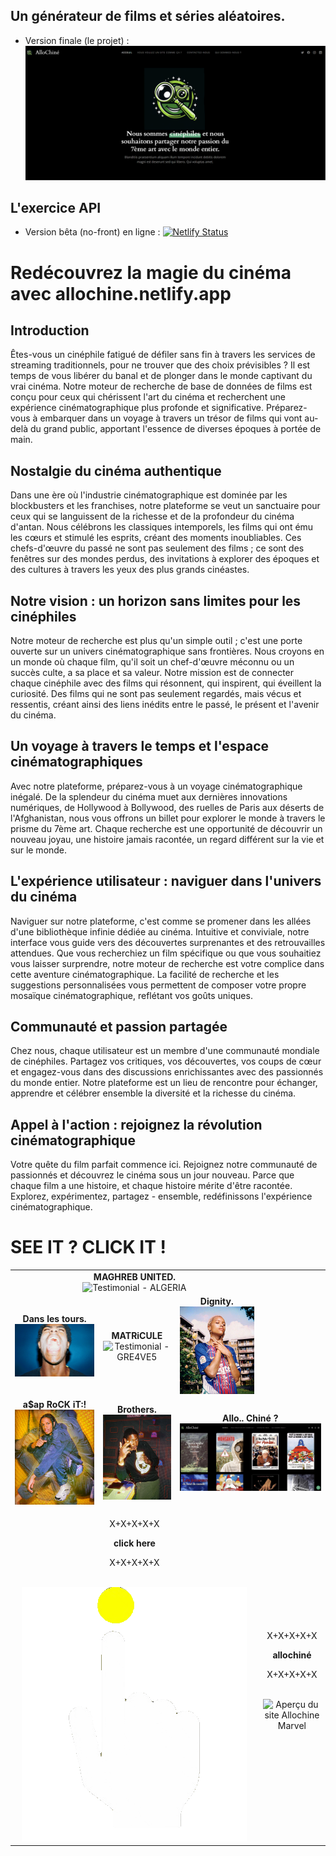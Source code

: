## Un générateur de films et séries aléatoires.

- Version finale (le projet) :
  ![Prototype](assets/img/preview.png)

## L'exercice API

- Version bêta (no-front) en ligne :
  [![Netlify Status](https://api.netlify.com/api/v1/badges/b358caaf-d0c9-454b-b4cb-b384fc4df799/deploy-status)](https://your-netlify-status-link.com)

# Redécouvrez la magie du cinéma avec allochine.netlify.app

## Introduction

Êtes-vous un cinéphile fatigué de défiler sans fin à travers les services de streaming traditionnels, pour ne trouver que des choix prévisibles ? Il est temps de vous libérer du banal et de plonger dans le monde captivant du vrai cinéma. Notre moteur de recherche de base de données de films est conçu pour ceux qui chérissent l'art du cinéma et recherchent une expérience cinématographique plus profonde et significative. Préparez-vous à embarquer dans un voyage à travers un trésor de films qui vont au-delà du grand public, apportant l'essence de diverses époques à portée de main.

## Nostalgie du cinéma authentique

Dans une ère où l'industrie cinématographique est dominée par les blockbusters et les franchises, notre plateforme se veut un sanctuaire pour ceux qui se languissent de la richesse et de la profondeur du cinéma d'antan. Nous célébrons les classiques intemporels, les films qui ont ému les cœurs et stimulé les esprits, créant des moments inoubliables. Ces chefs-d'œuvre du passé ne sont pas seulement des films ; ce sont des fenêtres sur des mondes perdus, des invitations à explorer des époques et des cultures à travers les yeux des plus grands cinéastes.

## Notre vision : un horizon sans limites pour les cinéphiles

Notre moteur de recherche est plus qu'un simple outil ; c'est une porte ouverte sur un univers cinématographique sans frontières. Nous croyons en un monde où chaque film, qu'il soit un chef-d'œuvre méconnu ou un succès culte, a sa place et sa valeur. Notre mission est de connecter chaque cinéphile avec des films qui résonnent, qui inspirent, qui éveillent la curiosité. Des films qui ne sont pas seulement regardés, mais vécus et ressentis, créant ainsi des liens inédits entre le passé, le présent et l'avenir du cinéma.

## Un voyage à travers le temps et l'espace cinématographiques

Avec notre plateforme, préparez-vous à un voyage cinématographique inégalé. De la splendeur du cinéma muet aux dernières innovations numériques, de Hollywood à Bollywood, des ruelles de Paris aux déserts de l'Afghanistan, nous vous offrons un billet pour explorer le monde à travers le prisme du 7ème art. Chaque recherche est une opportunité de découvrir un nouveau joyau, une histoire jamais racontée, un regard différent sur la vie et sur le monde.

## L'expérience utilisateur : naviguer dans l'univers du cinéma

Naviguer sur notre plateforme, c'est comme se promener dans les allées d'une bibliothèque infinie dédiée au cinéma. Intuitive et conviviale, notre interface vous guide vers des découvertes surprenantes et des retrouvailles attendues. Que vous recherchiez un film spécifique ou que vous souhaitiez vous laisser surprendre, notre moteur de recherche est votre complice dans cette aventure cinématographique. La facilité de recherche et les suggestions personnalisées vous permettent de composer votre propre mosaïque cinématographique, reflétant vos goûts uniques.

## Communauté et passion partagée

Chez nous, chaque utilisateur est un membre d'une communauté mondiale de cinéphiles. Partagez vos critiques, vos découvertes, vos coups de cœur et engagez-vous dans des discussions enrichissantes avec des passionnés du monde entier. Notre plateforme est un lieu de rencontre pour échanger, apprendre et célébrer ensemble la diversité et la richesse du cinéma.

## Appel à l'action : rejoignez la révolution cinématographique

Votre quête du film parfait commence ici. Rejoignez notre communauté de passionnés et découvrez le cinéma sous un jour nouveau. Parce que chaque film a une histoire, et chaque histoire mérite d'être racontée. Explorez, expérimentez, partagez - ensemble, redéfinissons l'expérience cinématographique.

# SEE IT ? CLICK IT !
<table>
  <tr>
    <td align="center" colspan="3">
      <b>MAGHREB UNITED.</b><br>
      <img src="assets/img/testimonials/ALGERIA.gif" alt="Testimonial - ALGERIA">
    </td>
  </tr>
  <tr>
    <td align="center">
      <b>Dans les tours.</b><br>
      <img src="assets/img/testimonials/DANS_LES_TOURS.gif" alt="Testimonial - DANS LES TOURS">
    </td>
    <td align="center">
      <b>MATRiCULE</b><br>
      <img src="assets/img/testimonials/GRE4VE5.gif" alt="Testimonial - GRE4VE5">
    </td>
    <td align="center">
      <b>Dignity.</b><br>
      <img src="assets/img/testimonials/PLAY_WITH_COURAGE.gif" alt="Testimonial - PLAY WITH COURAGE">
    </td>
  </tr>
  <tr>
    <td align="center">
      <b>a$ap RoCK iT:!</b><br>
      <img src="assets/img/testimonials/asap-rocki.gif" alt="Testimonial - asap-rocki">
    </td>
    <td align="center">
      <b>Brothers.</b><br>
      <img src="assets/img/testimonials/bro.gif" alt="Testimonial - bro">
    </td>
    <td align="center" colspan="3">
      <b>Allo.. Chiné ?</b><br>
      <img src="assets/img/apercu_site_allochine.png" alt="Aperçu du site Allochine">
    </td>
  </tr>
  <tr>
    <td align="center" colspan="3">
      <p>X+X+X+X+X</p>
      <b>click here</b>
      <p>X+X+X+X+X</p><br>
      <a href="https://allochiner.netlify.app/"><img src="assets/img/testimonials/click-here-unscreened.gif" alt="Testimonial - click-here-unscreened"></a>
    </td>
    <td align="center" colspan="2">
      <p>X+X+X+X+X</p>
      <b>allochiné</b>
      <p>X+X+X+X+X</p><br>
      <img src="assets/img/apercu_site_allochine_marvel.png" alt="Aperçu du site Allochine Marvel">
    </td>
  </tr>
</table>